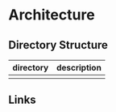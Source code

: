 # Architecture

## Directory Structure

| directory | description |
| --------- | ----------- |
|           |

## Links
